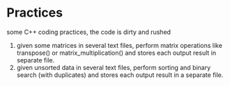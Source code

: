 # Practices
some C++ coding practices, the code is dirty and rushed
1. given some matrices in several text files, perform matrix operations like transpose() or matrix_multiplication() and stores each output result in separate file.
2. given unsorted data in several text files, perform sorting and binary search (with duplicates) and stores each output result in a separate file.
